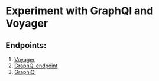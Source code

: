 # Experiment with GraphQl and Voyager

## Endpoints:
1. [Voyager](http://localhost:8080/voyager)
2. [GraphQl endpoint](http://localhost:8080/graphql)
3. [GraphiQl](http://localhost:8080/graphiql)

